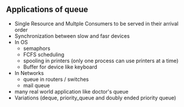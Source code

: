 ## Applications of queue
- Single Resource and Multple Consumers to be served in their arrival order
- Synchronization between slow and fasr devices
- In OS	
	- semaphors
	- FCFS scheduling
	- spooling in printers (only one process can use printers at a time)
	- Buffer for device like keyboard
- In Networks
	- queue in routers / switches
	- mail queue
- many real world application like doctor's queue
- Variations (deque, priority_queue and doubly ended priority queue)